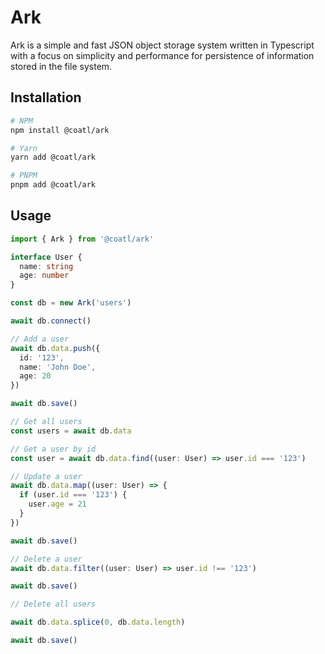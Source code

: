 # Ark

Ark is a simple and fast JSON object storage system written in Typescript with a focus on simplicity and performance for persistence of information stored in the file system.

## Installation

```bash
# NPM
npm install @coatl/ark

# Yarn
yarn add @coatl/ark

# PNPM
pnpm add @coatl/ark
```

## Usage

```typescript
import { Ark } from '@coatl/ark'

interface User {
  name: string
  age: number
}

const db = new Ark('users')

await db.connect()

// Add a user
await db.data.push({
  id: '123',
  name: 'John Doe',
  age: 20
})

await db.save()

// Get all users
const users = await db.data

// Get a user by id
const user = await db.data.find((user: User) => user.id === '123')

// Update a user
await db.data.map((user: User) => {
  if (user.id === '123') {
    user.age = 21
  }
})

await db.save()

// Delete a user
await db.data.filter((user: User) => user.id !== '123')

await db.save()

// Delete all users

await db.data.splice(0, db.data.length)

await db.save()
```